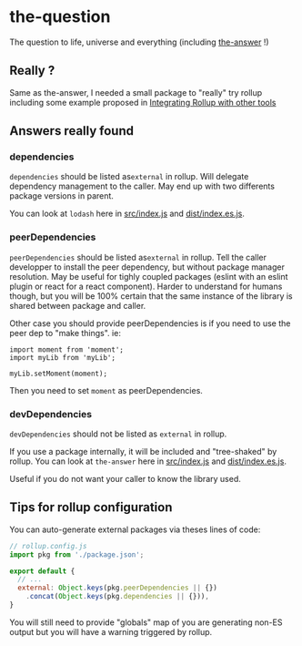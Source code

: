 # the-question

The question to life, universe and everything (including [the-answer](https://github.com/rich-harris/the-answer) !)

## Really ?
Same as the-answer, I needed a small package to "really" try rollup including some example proposed in [Integrating Rollup with other tools](https://rollupjs.org/guide/en#tools)

## Answers really found

### dependencies

`dependencies` should be listed as`external` in rollup.
Will delegate dependency management to the caller.
May end up with two differents package versions in parent.

You can look at `lodash` here in [src/index.js](src/index.js) and [dist/index.es.js](dist/index.es.js).

### peerDependencies

`peerDependencies` should be listed as`external` in rollup.
Tell the caller developper to install the peer dependency, but without package manager resolution.
May be useful for tighly coupled packages (eslint with an eslint plugin or react for a react component).
Harder to understand for humans though, but you will be 100% certain that the same instance of the library is shared between package and caller.

Other case you should provide peerDependencies is if you need to use the peer dep to "make things". ie:
```
import moment from 'moment';
import myLib from 'myLib';

myLib.setMoment(moment);
```
Then you need to set `moment` as peerDependencies.

### devDependencies
`devDependencies` should not be listed as `external` in rollup.

If you use a package internally, it will be included and "tree-shaked" by rollup.
You can look at `the-answer` here in [src/index.js](src/index.js) and [dist/index.es.js](dist/index.es.js).

Useful if you do not want your caller to know the library used.

## Tips for rollup configuration

You can auto-generate external packages via theses lines of code:
```js
// rollup.config.js
import pkg from './package.json';

export default {
  // ...
  external: Object.keys(pkg.peerDependencies || {})
    .concat(Object.keys(pkg.dependencies || {})),
}
```

You will still need to provide "globals" map of you are generating non-ES output but you will have a warning triggered by rollup.
